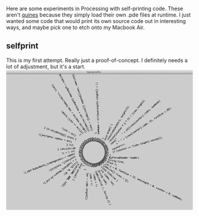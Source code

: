 Here are some experiments in Processing with self-printing code. These aren't [quines](http://en.wikipedia.org/wiki/Quine) because they simply load their own .pde files at runtime.  I just wanted some code that would print its own source code out in interesting ways, and maybe pick one to etch onto my Macbook Air. 

selfprint
---------
This is my first attempt.  Really just a proof-of-concept.  I definitely needs a lot of adjustment, but it's a start. 
![Screenshot of selfprint.pde](http://github.com/asciimo/selfprint/raw/master/selfprint_screenshot.png)
